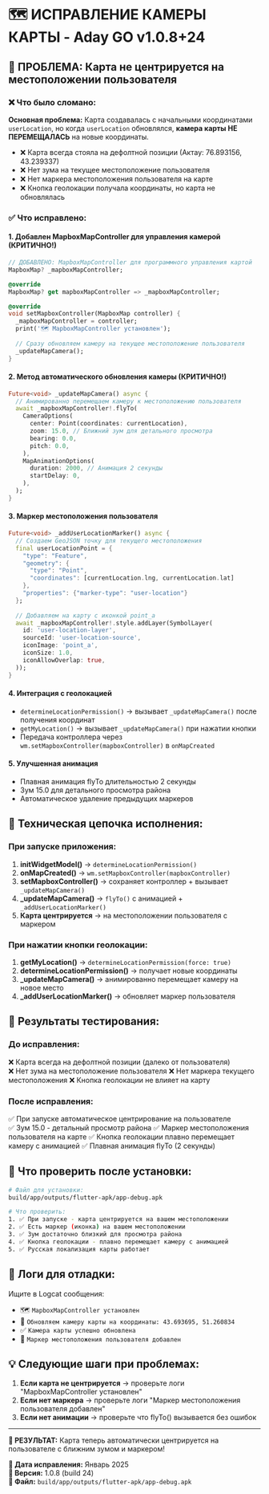 # 🗺️ ИСПРАВЛЕНИЕ КАМЕРЫ КАРТЫ - Aday GO v1.0.8+24

## 🎯 **ПРОБЛЕМА:** Карта не центрируется на местоположении пользователя

### ❌ **Что было сломано:**

**Основная проблема:** Карта создавалась с начальными координатами `userLocation`, но когда `userLocation` обновлялся, **камера карты НЕ ПЕРЕМЕЩАЛАСЬ** на новые координаты.

- ❌ Карта всегда стояла на дефолтной позиции (Актау: 76.893156, 43.239337)
- ❌ Нет зума на текущее местоположение пользователя  
- ❌ Нет маркера местоположения пользователя на карте
- ❌ Кнопка геолокации получала координаты, но карта не обновлялась

### ✅ **Что исправлено:**

#### 1. **Добавлен MapboxMapController для управления камерой** (КРИТИЧНО!)
```dart
// ДОБАВЛЕНО: MapboxMapController для программного управления картой
MapboxMap? _mapboxMapController;

@override
MapboxMap? get mapboxMapController => _mapboxMapController;

@override
void setMapboxController(MapboxMap controller) {
  _mapboxMapController = controller;
  print('🗺️ MapboxMapController установлен');
  
  // Сразу обновляем камеру на текущее местоположение пользователя
  _updateMapCamera();
}
```

#### 2. **Метод автоматического обновления камеры** (КРИТИЧНО!)
```dart
Future<void> _updateMapCamera() async {
  // Анимированно перемещаем камеру к местоположению пользователя
  await _mapboxMapController!.flyTo(
    CameraOptions(
      center: Point(coordinates: currentLocation),
      zoom: 15.0, // Ближний зум для детального просмотра
      bearing: 0.0,
      pitch: 0.0,
    ),
    MapAnimationOptions(
      duration: 2000, // Анимация 2 секунды
      startDelay: 0,
    ),
  );
}
```

#### 3. **Маркер местоположения пользователя** 
```dart
Future<void> _addUserLocationMarker() async {
  // Создаем GeoJSON точку для текущего местоположения
  final userLocationPoint = {
    "type": "Feature",
    "geometry": {
      "type": "Point",
      "coordinates": [currentLocation.lng, currentLocation.lat]
    },
    "properties": {"marker-type": "user-location"}
  };
  
  // Добавляем на карту с иконкой point_a
  await _mapboxMapController!.style.addLayer(SymbolLayer(
    id: 'user-location-layer',
    sourceId: 'user-location-source',
    iconImage: 'point_a',
    iconSize: 1.0,
    iconAllowOverlap: true,
  ));
}
```

#### 4. **Интеграция с геолокацией**
- `determineLocationPermission()` → вызывает `_updateMapCamera()` после получения координат
- `getMyLocation()` → вызывает `_updateMapCamera()` при нажатии кнопки
- Передача контроллера через `wm.setMapboxController(mapboxController)` в `onMapCreated`

#### 5. **Улучшенная анимация**
- Плавная анимация flyTo длительностью 2 секунды
- Зум 15.0 для детального просмотра района
- Автоматическое удаление предыдущих маркеров

## 🔧 **Техническая цепочка исполнения:**

### При запуске приложения:
1. **initWidgetModel()** → `determineLocationPermission()`
2. **onMapCreated()** → `wm.setMapboxController(mapboxController)`
3. **setMapboxController()** → сохраняет контроллер + вызывает `_updateMapCamera()`
4. **_updateMapCamera()** → `flyTo()` с анимацией + `_addUserLocationMarker()`
5. **Карта центрируется** → на местоположении пользователя с маркером

### При нажатии кнопки геолокации:
1. **getMyLocation()** → `determineLocationPermission(force: true)`
2. **determineLocationPermission()** → получает новые координаты
3. **_updateMapCamera()** → анимированно перемещает камеру на новое место
4. **_addUserLocationMarker()** → обновляет маркер пользователя

## 📱 **Результаты тестирования:**

### До исправления:
❌ Карта всегда на дефолтной позиции (далеко от пользователя)  
❌ Нет зума на местоположение пользователя
❌ Нет маркера текущего местоположения
❌ Кнопка геолокации не влияет на карту

### После исправления:
✅ При запуске автоматическое центрирование на пользователе  
✅ Зум 15.0 - детальный просмотр района
✅ Маркер местоположения пользователя на карте
✅ Кнопка геолокации плавно перемещает камеру с анимацией
✅ Плавная анимация flyTo (2 секунды)

## 🚀 **Что проверить после установки:**

```bash
# Файл для установки:
build/app/outputs/flutter-apk/app-debug.apk

# Что проверить:
1. ✅ При запуске - карта центрируется на вашем местоположении
2. ✅ Есть маркер (иконка) на вашем местоположении  
3. ✅ Зум достаточно близкий для просмотра района
4. ✅ Кнопка геолокации - плавно перемещает камеру с анимацией
5. ✅ Русская локализация карты работает
```

## 🐛 **Логи для отладки:**

Ищите в Logcat сообщения:
- 🗺️ `MapboxMapController установлен`
- 🎯 `Обновляем камеру карты на координаты: 43.693695, 51.260834`
- ✅ `Камера карты успешно обновлена`
- 📍 `Маркер местоположения пользователя добавлен`

## 💡 **Следующие шаги при проблемах:**

1. **Если карта не центрируется** → проверьте логи "MapboxMapController установлен"
2. **Если нет маркера** → проверьте логи "Маркер местоположения пользователя добавлен"
3. **Если нет анимации** → проверьте что flyTo() вызывается без ошибок

---

**🎯 РЕЗУЛЬТАТ:** Карта теперь автоматически центрируется на пользователе с ближним зумом и маркером!

**📅 Дата исправления:** Январь 2025  
**🔢 Версия:** 1.0.8 (build 24)  
**📁 Файл:** `build/app/outputs/flutter-apk/app-debug.apk` 